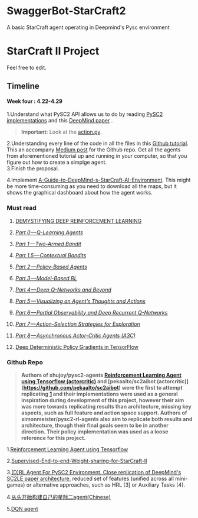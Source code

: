 # SwaggerBot-StarCraft2
A basic StarCraft agent operating in Deepmind's Pysc environment
# StarCraft II Project

Feel free to edit.




## Timeline

#### Week four : 4.22-4.29
1.Understand what PySC2 API allows us to do by reading [PySC2 implementations](https://github.com/deepmind/pysc2) and this [DeepMind paper](https://deepmind.com/documents/110/sc2le.pdf) . 

>  **Important:** Look at the [action.py](https://github.com/deepmind/pysc2/blob/cad5a011492372abf484bd7a8cc69e7ed24b8d8c/pysc2/lib/actions.py). <br/>

2.Understanding every line of the code in all the files in this [Github tutorial](https://github.com/skjb/pysc2-tutorial). This an accompany [Medium post](https://chatbotslife.com/building-a-basic-pysc2-agent-b109cde1477c) for the Github repo.
Get all the agents from aforementioned tutorial up and running in your computer, so that you figure out how to create a simplge agent.<br/>
3.Finish the proposal.

4.Implement [A-Guide-to-DeepMind-s-StarCraft-AI-Environment](https://github.com/llSourcell/A-Guide-to-DeepMinds-StarCraft-AI-Environment). This might be more time-consuming as you need to download all the maps, but it shows the graphical dashboard about how the agent works.



### Must read

1.  [DEMYSTIFYING DEEP REINFORCEMENT LEARNING](http://neuro.cs.ut.ee/demystifying-deep-reinforcement-learning/)

2.  [_Part 0 — Q-Learning Agents_](https://medium.com/@awjuliani/simple-reinforcement-learning-with-tensorflow-part-0-q-learning-with-tables-and-neural-networks-d195264329d0)

3.  [_Part 1 — Two-Armed Bandit_](https://medium.com/@awjuliani/super-simple-reinforcement-learning-tutorial-part-1-fd544fab149)

4.  [_Part 1.5 — Contextual Bandits_](https://medium.com/@awjuliani/simple-reinforcement-learning-with-tensorflow-part-1-5-contextual-bandits-bff01d1aad9c#.uzs1axw0s)

6.  [_Part 2 — Policy-Based Agents_](https://medium.com/@awjuliani/super-simple-reinforcement-learning-tutorial-part-2-ded33892c724)

6.  [_Part 3 — Model-Based RL_](https://medium.com/@awjuliani/simple-reinforcement-learning-with-tensorflow-part-3-model-based-rl-9a6fe0cce99)

7.  [_Part 4 — Deep Q-Networks and Beyond_](https://medium.com/@awjuliani/simple-reinforcement-learning-with-tensorflow-part-4-deep-q-networks-and-beyond-8438a3e2b8df#.i2zpbmre8)

8.  [_Part 5 — Visualizing an Agent’s Thoughts and Actions_](https://medium.com/@awjuliani/simple-reinforcement-learning-with-tensorflow-part-5-visualizing-an-agents-thoughts-and-actions-4f27b134bb2a)

9.  [_Part 6 — Partial Observability and Deep Recurrent Q-Networks_](https://medium.com/emergent-future/simple-reinforcement-learning-with-tensorflow-part-6-partial-observability-and-deep-recurrent-q-68463e9aeefc#.9djtshpqo)

10.  [_Part 7 — Action-Selection Strategies for Exploration_](https://medium.com/emergent-future/simple-reinforcement-learning-with-tensorflow-part-7-action-selection-strategies-for-exploration-d3a97b7cceaf#.qfg7lqxpr)

11.  [_Part 8 — Asynchronous Actor-Critic Agents (A3C)_](https://medium.com/@awjuliani/simple-reinforcement-learning-with-tensorflow-part-8-asynchronous-actor-critic-agents-a3c-c88f72a5e9f2#.hg13tn9zw)

12.  [Deep Deterministic Policy Gradients in TensorFlow](https://pemami4911.github.io/blog/2016/08/21/ddpg-rl.html#References)

### Github Repo

> **Authors of xhujoy/pysc2-agents [Reinforcement Learning Agent using Tensorflow (actorcritic)](https://github.com/xhujoy/pysc2-agents) and [pekaalto/sc2aibot (actorcritic)] (https://github.com/pekaalto/sc2aibot) were the first to attempt replicating [1](https://deepmind.com/documents/110/sc2le.pdf) and their implementations were used as a general inspiration during development of this project, however their aim was more towards replicating results than architecture, missing key aspects, such as full feature and action space support. Authors of simonmeister/pysc2-rl-agents also aim to replicate both results and architecture, though their final goals seem to be in another direction. Their policy implementation was used as a loose reference for this project.**

 1.[Reinforcement Learning Agent using Tensorflow](https://github.com/xhujoy/pysc2-agents)
 
 
 2.[Supervised-End-to-end-Weight-sharing-for-StarCraft-II](https://github.com/tonybeltramelli/Supervised-End-to-end-Weight-sharing-for-StarCraft-II)
 
 3.[(D)RL Agent For PySC2 Environment. Close replication of DeepMind's SC2LE paper architecture.](https://github.com/Inoryy/pysc2-rl-agent)
reduced set of features (unified across all mini-games) or alternative approaches, such as HRL [3] or Auxiliary Tasks [4].
 
 4.[从头开始构建自己的星际二agent(Chinese)](https://github.com/wwxFromTju/sc2-101-zh) 
 
 5.[DQN agent](https://github.com/phraust1612/MinervaSc2)
